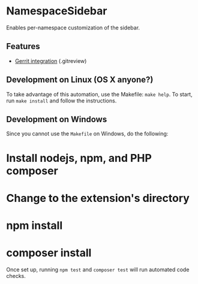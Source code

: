 # NamespaceSidebar

Enables per-namespace customization of the sidebar.

## Features

 * [Gerrit integration](https://www.mediawiki.org/wiki/Gerrit) (.gitreview)

## Development on Linux (OS X anyone?)
To take advantage of this automation, use the Makefile: `make help`. To start,
run `make install` and follow the instructions.

## Development on Windows
Since you cannot use the `Makefile` on Windows, do the following:

  # Install nodejs, npm, and PHP composer
  # Change to the extension's directory
  # npm install
  # composer install

Once set up, running `npm test` and `composer test` will run automated code checks.
